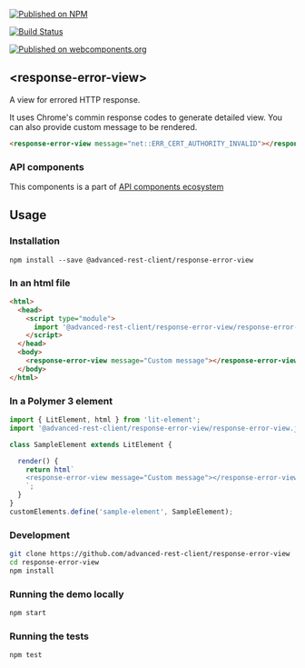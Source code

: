 [![Published on NPM](https://img.shields.io/npm/v/@advanced-rest-client/response-error-view.svg)](https://www.npmjs.com/package/@advanced-rest-client/response-error-view)

[![Build Status](https://travis-ci.org/advanced-rest-client/response-error-view.svg?branch=stage)](https://travis-ci.org/advanced-rest-client/response-error-view)

[![Published on webcomponents.org](https://img.shields.io/badge/webcomponents.org-published-blue.svg)](https://www.webcomponents.org/element/advanced-rest-client/response-error-view)

## &lt;response-error-view&gt;

A view for errored HTTP response.

It uses Chrome's commin response codes to generate detailed view. You can also provide custom message to be rendered.


```html
<response-error-view message="net::ERR_CERT_AUTHORITY_INVALID"></response-error-view>
```

### API components

This components is a part of [API components ecosystem](https://elements.advancedrestclient.com/)

## Usage

### Installation
```
npm install --save @advanced-rest-client/response-error-view
```

### In an html file

```html
<html>
  <head>
    <script type="module">
      import '@advanced-rest-client/response-error-view/response-error-view.js';
    </script>
  </head>
  <body>
    <response-error-view message="Custom message"></response-error-view>
  </body>
</html>
```

### In a Polymer 3 element

```js
import { LitElement, html } from 'lit-element';
import '@advanced-rest-client/response-error-view/response-error-view.js';

class SampleElement extends LitElement {

  render() {
    return html`
    <response-error-view message="Custom message"></response-error-view>
    `;
  }
}
customElements.define('sample-element', SampleElement);
```

### Development

```sh
git clone https://github.com/advanced-rest-client/response-error-view
cd response-error-view
npm install
```

### Running the demo locally

```sh
npm start
```

### Running the tests

```sh
npm test
```
